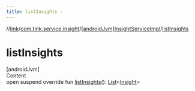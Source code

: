 ```yaml
---
title: listInsights -
---
```

//[link](../../index.md)/[com.tink.service.insight](../index.md)/[[androidJvm]InsightServiceImpl](index.md)/[listInsights](list-insights.md)



# listInsights  
[androidJvm]  
Content  
open suspend override fun [listInsights](list-insights.md)(): [List](https://kotlinlang.org/api/latest/jvm/stdlib/kotlin.collections/-list/index.html)<[Insight](../../com.tink.model.insights/[android-jvm]-insight/index.md)>  



